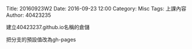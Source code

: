 Title: 20160923W2
Date: 2016-09-23 12:00
Category: Misc
Tags: 上課內容
Author: 40423235
<!-- PELICAN_END_SUMMARY -->
<p>建立40423237.github.io名稱的倉儲</p>

<p>把分支的預設值改為gh-pages</p>

<p></p>
